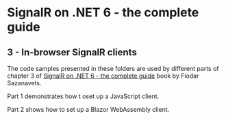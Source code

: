 # SignalR on .NET 6 - the complete guide

## 3 - In-browser SignalR clients

The code samples presented in these folders are used by different parts of chapter 3 of [SignalR on .NET 6 - the complete guide](https://leanpub.com/signalronnet6-thecompleteguide) book by Fiodar Sazanavets.

Part 1 demonstrates how t oset up a JavaScript client.

Part 2 shows how to set up a Blazor WebAssembly client.
